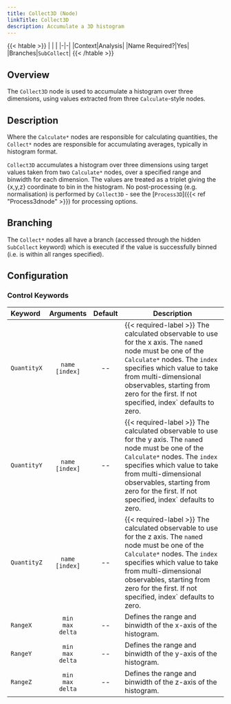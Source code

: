 ```yaml
---
title: Collect3D (Node)
linkTitle: Collect3D
description: Accumulate a 3D histogram
---
```


{{< htable >}}
| | |
|-|-|
|Context|Analysis|
|Name Required?|Yes|
|Branches|`SubCollect`|
{{< /htable >}}

## Overview

The `Collect3D` node is used to accumulate a histogram over three dimensions, using values extracted from three `Calculate`-style nodes.

## Description

Where the `Calculate*` nodes are responsible for calculating quantities, the `Collect*` nodes are responsible for accumulating averages, typically in histogram format.

`Collect3D` accumulates a histogram over three dimensions using target values taken from two `Calculate*` nodes, over a specified range and binwidth for each dimension. The values are treated as a triplet giving the {x,y,z} coordinate to bin in the histogram. No post-processing (e.g. normalisation) is performed by `Collect3D` - see the [`Process3D`]({{< ref "Process3dnode" >}}) for processing options.

## Branching

The `Collect*` nodes all have a branch (accessed through the hidden `SubCollect` keyword) which is executed if the value is successfully binned (i.e. is within all ranges specified).

## Configuration

### Control Keywords

|Keyword|Arguments|Default|Description|
|:------|:--:|:-----:|-----------|
|`QuantityX`|`name`<br/>`[index]`|--|{{< required-label >}} The calculated observable to use for the x axis. The `name`d node must be one of the `Calculate*` nodes. The `index` specifies which value to take from multi-dimensional observables, starting from zero for the first. If not specified, index` defaults to zero.|
|`QuantityY`|`name`<br/>`[index]`|--|{{< required-label >}} The calculated observable to use for the y axis. The `name`d node must be one of the `Calculate*` nodes. The `index` specifies which value to take from multi-dimensional observables, starting from zero for the first. If not specified, index` defaults to zero.|
|`QuantityZ`|`name`<br/>`[index]`|--|{{< required-label >}} The calculated observable to use for the z axis. The `name`d node must be one of the `Calculate*` nodes. The `index` specifies which value to take from multi-dimensional observables, starting from zero for the first. If not specified, index` defaults to zero.|
|`RangeX `|`min`<br/>`max`<br/>`delta`|--|Defines the range and binwidth of the x-axis of the histogram.|
|`RangeY `|`min`<br/>`max`<br/>`delta`|--|Defines the range and binwidth of the y-axis of the histogram.|
|`RangeZ `|`min`<br/>`max`<br/>`delta`|--|Defines the range and binwidth of the z-axis of the histogram.|
